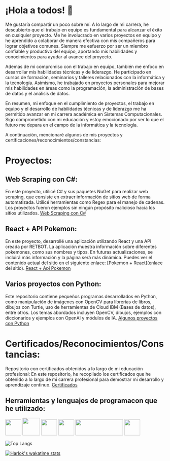 # ¡Hola a todos! 👋

Me gustaría compartir un poco sobre mí. A lo largo de mi carrera, he descubierto que el trabajo en equipo es fundamental para alcanzar el éxito en cualquier proyecto. Me he involucrado en varios proyectos en equipo y he aprendido a colaborar de manera efectiva con mis compañeros para lograr objetivos comunes. Siempre me esfuerzo por ser un miembro confiable y productivo del equipo, aportando mis habilidades y conocimientos para ayudar al avance del proyecto.

Además de mi compromiso con el trabajo en equipo, también me enfoco en desarrollar mis habilidades técnicas y de liderazgo. He participado en cursos de formación, seminarios y talleres relacionados con la informática y la tecnología. Asimismo, he trabajado en proyectos personales para mejorar mis habilidades en áreas como la programación, la administración de bases de datos y el análisis de datos.

En resumen, mi enfoque en el cumplimiento de proyectos, el trabajo en equipo y el desarrollo de habilidades técnicas y de liderazgo me ha permitido avanzar en mi carrera académica en Sistemas Computacionales. Sigo comprometido con mi educación y estoy emocionado por ver lo que el futuro me depara en el campo de la informática y la tecnología.

A continuación, mencionaré algunos de mis proyectos y certificaciones/reconocimientos/constancias:

# Proyectos:

## Web Scraping con C#: 
En este proyecto, utilicé C# y sus paquetes NuGet para realizar web scraping, que consiste en extraer información de sitios web de forma automatizada. Utilicé herramientas como Regex para el manejo de cadenas. Los proyectos fueron ejemplos sin ningún propósito malicioso hacia los sitios utilizados.
<a href="https://github.com/Ivan-Herrera-Garcia/Web-Scraping">Web Scraping con C#</a>

## React + API Pokemon: 
En este proyecto, desarrollé una aplicación utilizando React y una API creada por RETBOT. La aplicación muestra información sobre diferentes pokemones, como sus nombres y tipos. En futuras actualizaciones, se incluirá más información y la página será más dinámica. Puedes ver el contenido actual del sitio en el siguiente enlace: [Pokemon + React](enlace del sitio).
<a href="https://github.com/Ivan-Herrera-Garcia/React---Pokemon">React + Api Pokemon</a>

## Varios proyectos con Python: 
Este repositorio contiene pequeños programas desarrollados en Python, como manipulación de imágenes con OpenCV para librerías de libros, dibujos con Turtle, uso de herramientas de Cloud IBM (Bases de datos), entre otros. Los temas abordados incluyen OpenCV, dibujos, ejemplos con diccionarios y ejemplos con OpenAI y módulos de IA.
<a href="https://github.com/Ivan-Herrera-Garcia/Things-with-Python">Algunos proyectos con Python</a>
 
# Certificados/Reconocimientos/Constancias:

Repositorio con certificados obtenidos a lo largo de mi educación profesional: En este repositorio, he recopilado los certificados que he obtenido a lo largo de mi carrera profesional para demostrar mi desarrollo y aprendizaje continuo.
<a href="https://github.com/Ivan-Herrera-Garcia/Certificados">Certificados</a>

## Herramientas y lenguajes de programacon que he utilizado:
<img src=https://user-images.githubusercontent.com/71898783/234955046-9264f35f-3485-48dc-a564-5ebc88cde669.png width=50 height=50></a>
<img src=https://user-images.githubusercontent.com/71898783/234958521-f357b8fe-01bc-471b-999b-349057d5b1b8.png width=55 height=55></a>
<img src=https://user-images.githubusercontent.com/71898783/234955778-9378266f-5b15-419e-8a1e-9f25dfd8c96a.png width=50 height=50></a>
<img src=https://user-images.githubusercontent.com/71898783/234955873-0e7a1cbd-b088-40db-9f7f-e23bb52364c1.png width=50 height=50></a>
<img src=https://user-images.githubusercontent.com/71898783/234956990-311aeab9-8274-46f1-936f-aee7a882cacb.png width=150 height=50></a>
<img src=https://user-images.githubusercontent.com/71898783/234957182-6a963dda-90cf-42a8-95a7-94b81b74671b.jpg width=50 height=50></a>

![Top Langs](https://github-readme-stats.vercel.app/api/top-langs/?username=Ivan-Herrera-Garcia&layout=compact&theme=dark)

[![Harlok's wakatime stats](https://github-readme-stats.vercel.app/api/wakatime?username=ivanherreragarcia)](https://github.com/anuraghazra/github-readme-stats)

